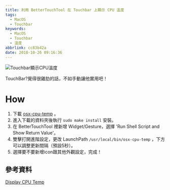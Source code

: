 ```yaml
---
title: 利用 BetterTouchTool 在 Touchbar 上顯示 CPU 溫度
tags:
  - MacOS
  - Touchbar
keywords:
  - MacOS
  - Touchbar
  - 溫度
abbrlink: cc83b42a
date: 2018-10-26 09:16:36
---
```


![Touchbar顯示CPU溫度](https://static.driftking.tw/2024/06/0c34eba51dc0eab28bce1b9c8826260a.png)

TouchBar?覺得很雞肋的話，不如手動讓他實用吧！<!--more-->

# How

1. 下載 [osx-cpu-temp](https://github.com/lavoiesl/osx-cpu-temp) 。
2. 進入下載的資料夾後執行 `sudo make install` 安裝。
3. 在 BetterTouchTool 裡新增 Widget/Gesture，選擇 'Run Shell Script and Show Return Value'。
4. 雙擊打開進階設定，更改 LaunchPath `/usr/local/bin/osx-cpu-temp` ，下方可以調整更新間隔（預設5秒）。
5. 選擇要不要新增icon跟其他外觀設定，完成！

## 參考資料

[Display CPU Temp](https://community.folivora.ai/t/display-cpu-temp/1082)